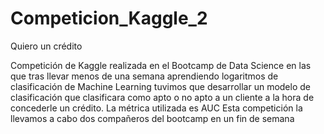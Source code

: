 # Competicion_Kaggle_2
Quiero un crédito


Competición de Kaggle realizada en el Bootcamp de Data Science en las que tras llevar menos de una semana aprendiendo logaritmos de clasificación de Machine Learning tuvimos que desarrollar un modelo de clasificación que clasificara como apto o no apto a un cliente a la hora de concederle un crédito.
La métrica utilizada es AUC
Esta competición la llevamos a cabo dos compañeros del bootcamp en un fin de semana 
